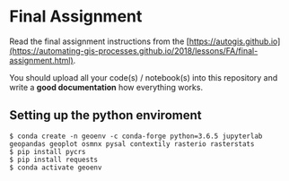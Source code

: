# Final Assignment

Read the final assignment instructions from the [https://autogis.github.io](https://automating-gis-processes.github.io/2018/lessons/FA/final-assignment.html).

You should upload all your code(s) / notebook(s) into this repository and write a **good documentation** how everything works.

## Setting up the python enviroment
```
$ conda create -n geoenv -c conda-forge python=3.6.5 jupyterlab geopandas geoplot osmnx pysal contextily rasterio rasterstats
$ pip install pycrs
$ pip install requests
$ conda activate geoenv
```
